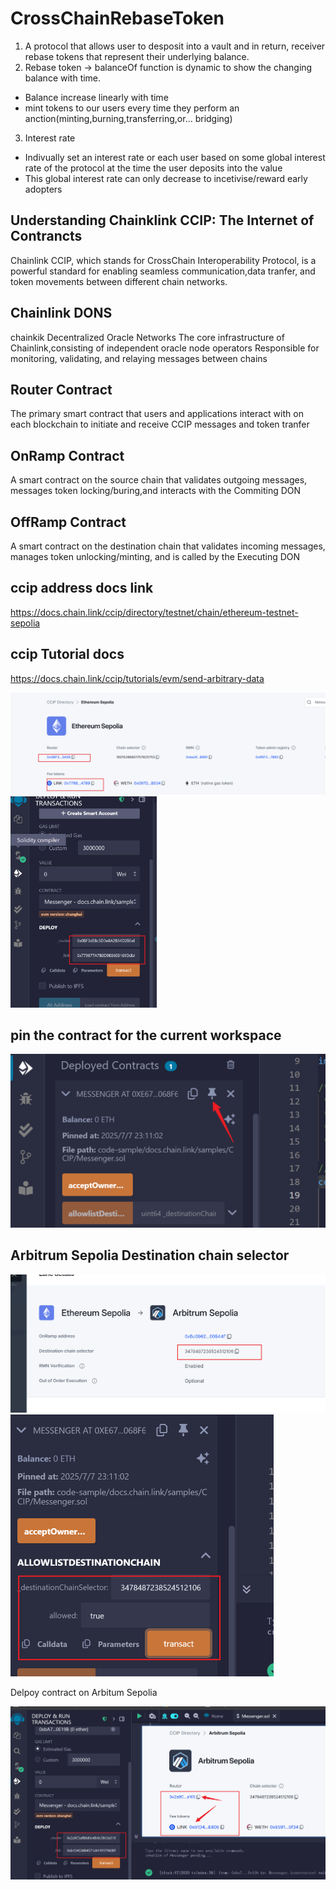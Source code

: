 # CrossChainRebaseToken
1. A protocol that allows user to desposit into a vault and in return, receiver rebase tokens that represent their underlying balance.
2. Rebase token -> balanceOf function is dynamic to show the changing balance with time.
- Balance increase linearly with time
- mint tokens to our users every time they perform an anction(minting,burning,transferring,or... bridging)
3. Interest rate
- Indivually set an interest rate or each user based on some global interest rate of the protocol at the time the user deposits into the value
- This global interest rate can only decrease to incetivise/reward early adopters

## Understanding Chainklink CCIP: The Internet of Contrancts
Chainlink CCIP, which stands for CrossChain Interoperability Protocol, is a powerful standard for enabling seamless  communication,data tranfer, and token movements between different chain networks.

## Chainlink  DONS 
chainkik Decentralized Oracle Networks
The core infrastructure of Chainlink,consisting of independent oracle node operators 
Responsible for monitoring, validating, and relaying messages between chains

## Router Contract
The primary smart contract that users and applications interact with on each blockchain to initiate and receive CCIP messages and token tranfer

## OnRamp Contract
A smart contract on the source chain that validates outgoing messages, messages token locking/buring,and interacts with the Commiting DON

## OffRamp Contract
A smart contract on the destination chain that validates incoming messages, manages token unlocking/minting, and is called by the Executing DON


## ccip address docs link
https://docs.chain.link/ccip/directory/testnet/chain/ethereum-testnet-sepolia

## ccip Tutorial docs
https://docs.chain.link/ccip/tutorials/evm/send-arbitrary-data



<img src="./README.assets/image-20250707230923264.png" alt="image-20250707230923264" style="zoom:50%;" />

<img src="./README.assets/image-20250707231003519.png" alt="image-20250707231003519" style="zoom:33%;" />

## pin the contract for the current workspace

<img src="./README.assets/image-20250707231115820.png" alt="image-20250707231115820" style="zoom:50%;" />

## Arbitrum Sepolia Destination chain selector

<img src="./README.assets/image-20250707231621559.png" alt="image-20250707231621559" style="zoom:50%;" />

<img src="./README.assets/image-20250707231641977.png" alt="image-20250707231641977" style="zoom:50%;" />



Delpoy contract on Arbitum Sepolia

![image-20250707232723802](./README.assets/image-20250707232723802.png)